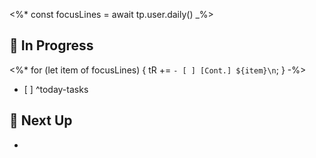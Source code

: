 <%* const focusLines = await tp.user.daily() _%>

## 🚧 In Progress
<%*
for (let item of focusLines) {
  tR += `- [ ] [Cont.] ${item}\n`;
}
-%>
- [ ] 
^today-tasks
## 🎯 Next Up
- 
